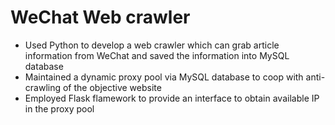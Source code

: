 # WeChat Web crawler
- Used Python to develop a web crawler which can grab article information from WeChat and saved the information into MySQL database
- Maintained a dynamic proxy pool via MySQL database to coop with anti-crawling of the objective website
- Employed Flask flamework to provide an interface to obtain available IP in the proxy pool
